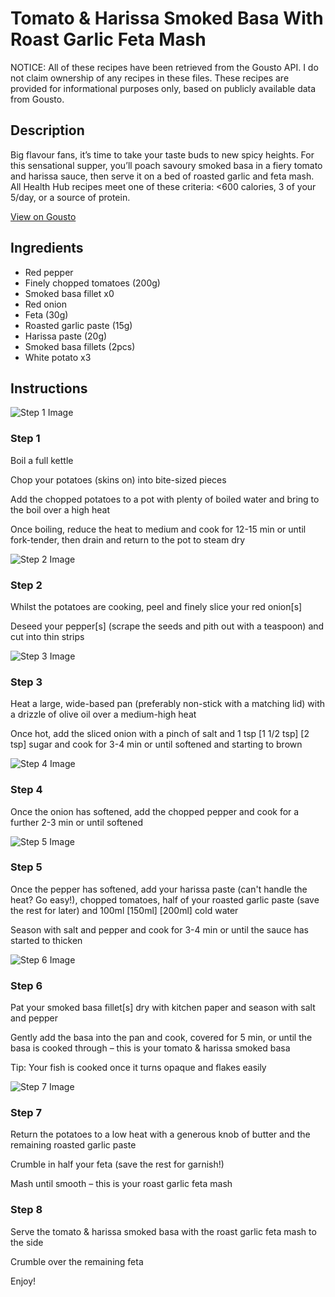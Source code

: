 # Tomato & Harissa Smoked Basa With Roast Garlic Feta Mash

NOTICE: All of these recipes have been retrieved from the Gousto API. I do not claim ownership of any recipes in these files. These recipes are provided for informational purposes only, based on publicly available data from Gousto.

## Description

Big flavour fans, it’s time to take your taste buds to new spicy heights. For this sensational supper, you’ll poach savoury smoked basa in a fiery tomato and harissa sauce, then serve it on a bed of roasted garlic and feta mash. All Health Hub recipes meet one of these criteria: <600 calories, 3 of your 5/day, or a source of protein.

[View on Gousto](https://www.gousto.co.uk/recipes/cookbook/tomato-harissa-smoked-basa-with-roast-garlic-feta-mash)

## Ingredients

- Red pepper
- Finely chopped tomatoes (200g)
- Smoked basa fillet x0
- Red onion
- Feta (30g)
- Roasted garlic paste (15g)
- Harissa paste (20g)
- Smoked basa fillets (2pcs)
- White potato x3

## Instructions

![Step 1 Image](https://production-media.gousto.co.uk/cms/recipe-step-image/Step-1-1667903995217-x200.jpg)

### Step 1

Boil a full kettle

Chop your potatoes (skins on) into bite-sized pieces

Add the chopped potatoes to a pot with plenty of boiled water and bring to the boil over a high heat

Once boiling, reduce the heat to medium and cook for 12-15 min or until fork-tender, then drain and return to the pot to steam dry

![Step 2 Image](https://production-media.gousto.co.uk/cms/recipe-step-image/Step-2-1667903998884-x200.jpg)

### Step 2

Whilst the potatoes are cooking, peel and finely slice your red onion[s]

Deseed your pepper[s] (scrape the seeds and pith out with a teaspoon) and cut into thin strips

![Step 3 Image](https://production-media.gousto.co.uk/cms/recipe-step-image/Step-3-1667904002363-x200.jpg)

### Step 3

Heat a large, wide-based pan (preferably non-stick with a matching lid) with a drizzle of olive oil over a medium-high heat

Once hot, add the sliced onion with a pinch of salt and 1 tsp<span class="text-danger"> <span class="text-purple">[1 1/2 tsp]</span> [2 tsp] </span>sugar and cook for 3-4 min or until softened and starting to brown

![Step 4 Image](https://production-media.gousto.co.uk/cms/recipe-step-image/Step-4-1667904006181-x200.jpg)

### Step 4

Once the onion has softened, add the chopped pepper and cook for a further 2-3 min or until softened

![Step 5 Image](https://production-media.gousto.co.uk/cms/recipe-step-image/Step-5-1667904010157-x200.jpg)

### Step 5

Once the pepper has softened, add your harissa paste (can't handle the heat? Go easy!), chopped tomatoes, half of your roasted garlic paste (save the rest for later) and 100ml <span class="text-purple">[150ml]</span> <span class="text-danger">[200ml] </span>cold water

Season with salt and pepper and cook for 3-4 min or until the sauce has started to thicken

![Step 6 Image](https://production-media.gousto.co.uk/cms/recipe-step-image/Step-6-1667904013767-x200.jpg)

### Step 6

Pat your smoked basa fillet[s] dry with kitchen paper and season with salt and pepper

Gently add the basa into the pan and cook, covered for 5 min, or until the basa is cooked through – this is your tomato & harissa smoked basa

Tip: Your fish is cooked once it turns opaque and flakes easily

![Step 7 Image](https://production-media.gousto.co.uk/cms/recipe-step-image/Step-7-1667904017176-x200.jpg)

### Step 7

Return the potatoes to a low heat with a generous knob of butter and the remaining roasted garlic paste

Crumble in half your feta (save the rest for garnish!)

Mash until smooth – this is your roast garlic feta mash

### Step 8

Serve the tomato & harissa smoked basa with the roast garlic feta mash to the side

Crumble over the remaining feta

Enjoy!

